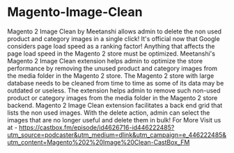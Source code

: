 # Magento-Image-Clean
Magento 2 Image Clean by Meetanshi allows admin to delete the non used product and category images in a single click!   It's official now that Google considers page load speed as a ranking factor! Anything that affects the page load speed in the Magento 2 store must be optimized. Meetanshi's Magento 2 Image Clean extension helps admin to optimize the store performance by removing the unused product and category images from the media folder in the Magento 2 store.  The Magento 2 store with large database needs to be cleaned from time to time as some of its data may be outdated or useless. The extension helps admin to remove such non-used product or category images from the media folder in the Magento 2 store backend.  Magento 2 Image Clean extension facilitates a back end grid that lists the non used images. With the delete action, admin can select the images that are no longer useful and delete them in bulk!
For More Visit us at - https://castbox.fm/episode/id4626716-id446222485?utm_source=podcaster&utm_medium=dlink&utm_campaign=e_446222485&utm_content=Magento%202%20Image%20Clean-CastBox_FM
